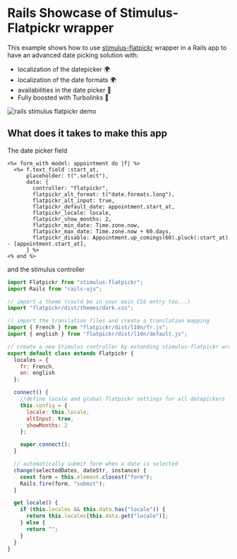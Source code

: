 # Rails Showcase of Stimulus-Flatpickr wrapper

This example shows how to use [stimulus-flatpickr](https://github.com/adrienpoly/stimulus-flatpickr) wrapper in a Rails app to have an advanced date picking solution with:

* localization of the datepicker 🌍
* localization of the date formats 🌍
* availabilities in the date picker 📅
* Fully boosted with Turbolinks 🚀

![rails stimulus flatpickr demo](./app/assets/images/rails-stimulus-flatpickr-demo.gif)

## What does it takes to make this app

The date picker field

```erb
<%= form_with model: appointment do |f| %>
  <%= f.text_field :start_at,
      placeholder: t(".select"),
      data: {
        controller: "flatpickr",
        flatpickr_alt_format: t("date.formats.long"),
        flatpickr_alt_input: true,
        flatpickr_default_date: appointment.start_at,
        flatpickr_locale: locale,
        flatpickr_show_months: 2,
        flatpickr_min_date: Time.zone.now,
        flatpickr_max_date: Time.zone.now + 60.days,
        flatpickr_disable: Appointment.up_comings(60).pluck(:start_at) - [appointment.start_at],
      } %>
<% end %>
```

and the stimulus controller

```javascript
import Flatpickr from "stimulus-flatpickr";
import Rails from "rails-ujs";

// import a theme (could be in your main CSS entry too...)
import "flatpickr/dist/themes/dark.css";

// import the translation files and create a translation mapping
import { French } from "flatpickr/dist/l10n/fr.js";
import { english } from "flatpickr/dist/l10n/default.js";

// create a new Stimulus controller by extending stimulus-flatpickr wrapper controller
export default class extends Flatpickr {
  locales = {
    fr: French,
    en: english
  };

  connect() {
    //define locale and global flatpickr settings for all datepickers
    this.config = {
      locale: this.locale,
      altInput: true,
      showMonths: 2
    };

    super.connect();
  }

  // automatically submit form when a date is selected
  change(selectedDates, dateStr, instance) {
    const form = this.element.closest("form");
    Rails.fire(form, "submit");
  }

  get locale() {
    if (this.locales && this.data.has("locale")) {
      return this.locales[this.data.get("locale")];
    } else {
      return "";
    }
  }
}
```
